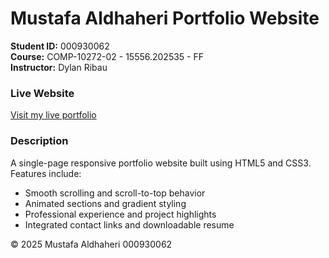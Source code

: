 # Mustafa Aldhaheri Portfolio Website

**Student ID:** 000930062  
**Course:** COMP-10272-02 - 15556.202535 - FF  
**Instructor:** Dylan Ribau 

### Live Website
[Visit my live portfolio](https://mustafaaldhaheri.github.io/portfolio-website/)

### Description
A single-page responsive portfolio website built using HTML5 and CSS3.  
Features include:
- Smooth scrolling and scroll-to-top behavior  
- Animated sections and gradient styling  
- Professional experience and project highlights  
- Integrated contact links and downloadable resume  

© 2025 Mustafa Aldhaheri 000930062
